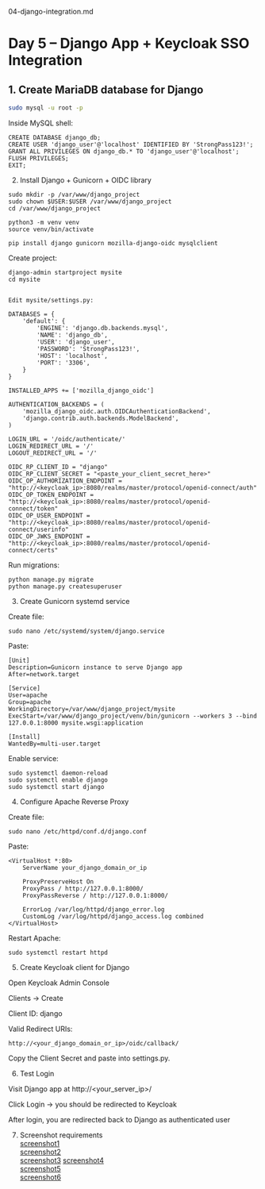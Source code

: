 04-django-integration.md
# Day 5 – Django App + Keycloak SSO Integration

## 1. Create MariaDB database for Django
```bash
sudo mysql -u root -p
```

Inside MySQL shell:
```
CREATE DATABASE django_db;
CREATE USER 'django_user'@'localhost' IDENTIFIED BY 'StrongPass123!';
GRANT ALL PRIVILEGES ON django_db.* TO 'django_user'@'localhost';
FLUSH PRIVILEGES;
EXIT;
```
2. Install Django + Gunicorn + OIDC library
```
sudo mkdir -p /var/www/django_project
sudo chown $USER:$USER /var/www/django_project
cd /var/www/django_project

python3 -m venv venv
source venv/bin/activate

pip install django gunicorn mozilla-django-oidc mysqlclient

```
Create project:
```
django-admin startproject mysite
cd mysite


Edit mysite/settings.py:

DATABASES = {
    'default': {
        'ENGINE': 'django.db.backends.mysql',
        'NAME': 'django_db',
        'USER': 'django_user',
        'PASSWORD': 'StrongPass123!',
        'HOST': 'localhost',
        'PORT': '3306',
    }
}

INSTALLED_APPS += ['mozilla_django_oidc']

AUTHENTICATION_BACKENDS = (
    'mozilla_django_oidc.auth.OIDCAuthenticationBackend',
    'django.contrib.auth.backends.ModelBackend',
)

LOGIN_URL = '/oidc/authenticate/'
LOGIN_REDIRECT_URL = '/'
LOGOUT_REDIRECT_URL = '/'

OIDC_RP_CLIENT_ID = "django"
OIDC_RP_CLIENT_SECRET = "<paste_your_client_secret_here>"
OIDC_OP_AUTHORIZATION_ENDPOINT = "http://<keycloak_ip>:8080/realms/master/protocol/openid-connect/auth"
OIDC_OP_TOKEN_ENDPOINT = "http://<keycloak_ip>:8080/realms/master/protocol/openid-connect/token"
OIDC_OP_USER_ENDPOINT = "http://<keycloak_ip>:8080/realms/master/protocol/openid-connect/userinfo"
OIDC_OP_JWKS_ENDPOINT = "http://<keycloak_ip>:8080/realms/master/protocol/openid-connect/certs"
```

Run migrations:
```
python manage.py migrate
python manage.py createsuperuser
```
3. Create Gunicorn systemd service

Create file:
```
sudo nano /etc/systemd/system/django.service
```

Paste:
```
[Unit]
Description=Gunicorn instance to serve Django app
After=network.target

[Service]
User=apache
Group=apache
WorkingDirectory=/var/www/django_project/mysite
ExecStart=/var/www/django_project/venv/bin/gunicorn --workers 3 --bind 127.0.0.1:8000 mysite.wsgi:application

[Install]
WantedBy=multi-user.target

```
Enable service:
```
sudo systemctl daemon-reload
sudo systemctl enable django
sudo systemctl start django
```
4. Configure Apache Reverse Proxy

Create file:
```
sudo nano /etc/httpd/conf.d/django.conf
```

Paste:
```
<VirtualHost *:80>
    ServerName your_django_domain_or_ip

    ProxyPreserveHost On
    ProxyPass / http://127.0.0.1:8000/
    ProxyPassReverse / http://127.0.0.1:8000/

    ErrorLog /var/log/httpd/django_error.log
    CustomLog /var/log/httpd/django_access.log combined
</VirtualHost>
```

Restart Apache:
```
sudo systemctl restart httpd
```
5. Create Keycloak client for Django

Open Keycloak Admin Console

Clients → Create

Client ID: django

Valid Redirect URIs:
```
http://<your_django_domain_or_ip>/oidc/callback/
```

Copy the Client Secret and paste into settings.py.

6. Test Login

Visit Django app at http://<your_server_ip>/

Click Login → you should be redirected to Keycloak

After login, you are redirected back to Django as authenticated user

7. Screenshot requirements  
   [screenshot1](screenshots'/5day1.png)  
   [screenshot2](screenshots'/5day2.png)  
   [screenshot3](screenshots'/5day3.png)
   [screenshot4](screenshots'/5day4.png)  
   [screenshot5](screenshots'/5day5.png)  
   [screenshot6](screenshots'/5day6.png)    
